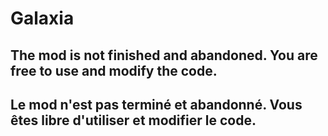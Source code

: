 # Galaxia
## The mod is not finished and abandoned. You are free to use and modify the code.
## Le mod n'est pas terminé et abandonné. Vous êtes libre d'utiliser et modifier le code.
